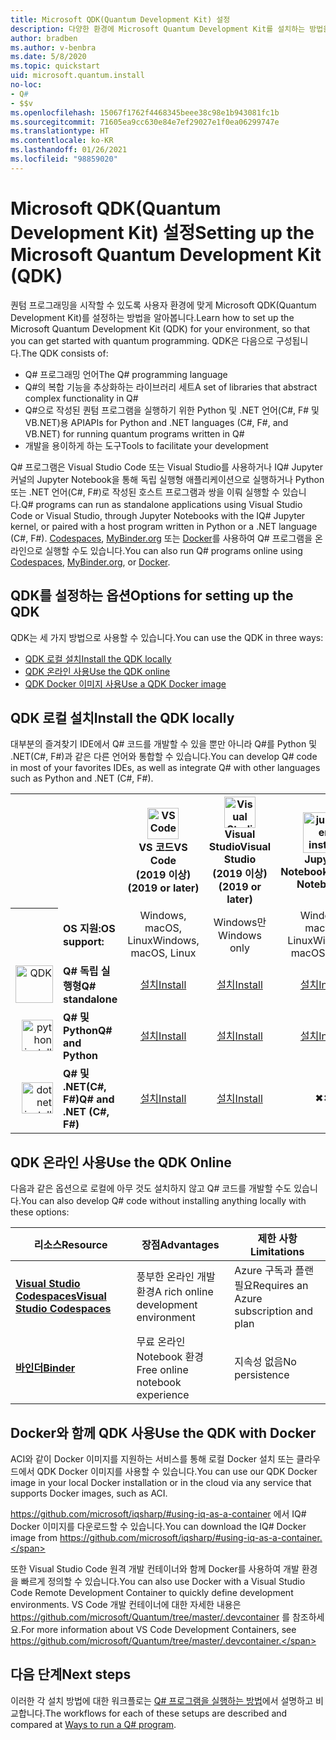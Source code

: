 ```yaml
---
title: Microsoft QDK(Quantum Development Kit) 설정
description: 다양한 환경에 Microsoft Quantum Development Kit를 설치하는 방법을 알아봅니다.
author: bradben
ms.author: v-benbra
ms.date: 5/8/2020
ms.topic: quickstart
uid: microsoft.quantum.install
no-loc:
- Q#
- $$v
ms.openlocfilehash: 15067f1762f4468345beee38c98e1b943081fc1b
ms.sourcegitcommit: 71605ea9cc630e84e7ef29027e1f0ea06299747e
ms.translationtype: HT
ms.contentlocale: ko-KR
ms.lasthandoff: 01/26/2021
ms.locfileid: "98859020"
---
```

# <a name="setting-up-the-microsoft-quantum-development-kit-qdk"></a><span data-ttu-id="c7af6-103">Microsoft QDK(Quantum Development Kit) 설정</span><span class="sxs-lookup"><span data-stu-id="c7af6-103">Setting up the Microsoft Quantum Development Kit (QDK)</span></span>

<span data-ttu-id="c7af6-104">퀀텀 프로그래밍을 시작할 수 있도록 사용자 환경에 맞게 Microsoft QDK(Quantum Development Kit)를 설정하는 방법을 알아봅니다.</span><span class="sxs-lookup"><span data-stu-id="c7af6-104">Learn how to set up the Microsoft Quantum Development Kit (QDK) for your environment, so that you can get started with quantum programming.</span></span> <span data-ttu-id="c7af6-105">QDK은 다음으로 구성됩니다.</span><span class="sxs-lookup"><span data-stu-id="c7af6-105">The QDK consists of:</span></span>

- <span data-ttu-id="c7af6-106">Q# 프로그래밍 언어</span><span class="sxs-lookup"><span data-stu-id="c7af6-106">The Q# programming language</span></span>
- <span data-ttu-id="c7af6-107">Q#의 복합 기능을 추상화하는 라이브러리 세트</span><span class="sxs-lookup"><span data-stu-id="c7af6-107">A set of libraries that abstract complex functionality in Q#</span></span>
- <span data-ttu-id="c7af6-108">Q#으로 작성된 퀀텀 프로그램을 실행하기 위한 Python 및 .NET 언어(C#, F# 및 VB.NET)용 API</span><span class="sxs-lookup"><span data-stu-id="c7af6-108">APIs for Python and .NET languages (C#, F#, and VB.NET) for running quantum programs written in Q#</span></span>
- <span data-ttu-id="c7af6-109">개발을 용이하게 하는 도구</span><span class="sxs-lookup"><span data-stu-id="c7af6-109">Tools to facilitate your development</span></span>

<span data-ttu-id="c7af6-110">Q# 프로그램은 Visual Studio Code 또는 Visual Studio를 사용하거나 IQ# Jupyter 커널의 Jupyter Notebook을 통해 독립 실행형 애플리케이션으로 실행하거나 Python 또는 .NET 언어(C#, F#)로 작성된 호스트 프로그램과 쌍을 이뤄 실행할 수 있습니다.</span><span class="sxs-lookup"><span data-stu-id="c7af6-110">Q# programs can run as standalone applications using Visual Studio Code or Visual Studio, through Jupyter Notebooks with the IQ# Jupyter kernel, or paired with a host program written in Python or a .NET language (C#, F#).</span></span> <span data-ttu-id="c7af6-111">[Codespaces](https://online.visualstudio.com/), [MyBinder.org](https://mybinder.org/) 또는 [Docker](#use-the-qdk-with-docker)를 사용하여 Q# 프로그램을 온라인으로 실행할 수도 있습니다.</span><span class="sxs-lookup"><span data-stu-id="c7af6-111">You can also run Q# programs online using [Codespaces](https://online.visualstudio.com/), [MyBinder.org](https://mybinder.org/), or [Docker](#use-the-qdk-with-docker).</span></span> 

## <a name="options-for-setting-up-the-qdk"></a><span data-ttu-id="c7af6-112">QDK를 설정하는 옵션</span><span class="sxs-lookup"><span data-stu-id="c7af6-112">Options for setting up the QDK</span></span>

<span data-ttu-id="c7af6-113">QDK는 세 가지 방법으로 사용할 수 있습니다.</span><span class="sxs-lookup"><span data-stu-id="c7af6-113">You can use the QDK in three ways:</span></span>

- [<span data-ttu-id="c7af6-114">QDK 로컬 설치</span><span class="sxs-lookup"><span data-stu-id="c7af6-114">Install the QDK locally</span></span>](#install-the-qdk-locally)
- [<span data-ttu-id="c7af6-115">QDK 온라인 사용</span><span class="sxs-lookup"><span data-stu-id="c7af6-115">Use the QDK online</span></span>](#use-the-qdk-online)
- [<span data-ttu-id="c7af6-116">QDK Docker 이미지 사용</span><span class="sxs-lookup"><span data-stu-id="c7af6-116">Use a QDK Docker image</span></span>](#use-the-qdk-with-docker)

## <a name="install-the-qdk-locally"></a><span data-ttu-id="c7af6-117">QDK 로컬 설치</span><span class="sxs-lookup"><span data-stu-id="c7af6-117">Install the QDK locally</span></span>

<span data-ttu-id="c7af6-118">대부분의 즐겨찾기 IDE에서 Q# 코드를 개발할 수 있을 뿐만 아니라 Q#를 Python 및 .NET(C#, F#)과 같은 다른 언어와 통합할 수 있습니다.</span><span class="sxs-lookup"><span data-stu-id="c7af6-118">You can develop Q# code in most of your favorites IDEs, as well as integrate Q# with other languages such as Python and .NET (C#, F#).</span></span>

<table>
    <tr>
        <th width=10%>&nbsp;</th>
        <th>&nbsp;</th>
        <th align="center" width=18%><img src="~/media/vs_code.png" alt="VS Code" width="50"/><br><span data-ttu-id="c7af6-119"><b>VS 코드</span><span class="sxs-lookup"><span data-stu-id="c7af6-119"><b>VS Code</span></span><br><span data-ttu-id="c7af6-120">(2019 이상)</b></span><span class="sxs-lookup"><span data-stu-id="c7af6-120">(2019 or later)</b></span></span></th>
        <th align="center" width=18%><img src="~/media/vs_studio.png" alt="Visual Studio" width="50"/><br><span data-ttu-id="c7af6-121"><b>Visual Studio</span><span class="sxs-lookup"><span data-stu-id="c7af6-121"><b>Visual Studio</span></span><br><span data-ttu-id="c7af6-122">(2019 이상)</b></span><span class="sxs-lookup"><span data-stu-id="c7af6-122">(2019 or later)</b></span></span></th>
        <th align="center" width=18%><img src="~/media/jupyter-wht.png" alt="jupyter install" width="65"/><br><span data-ttu-id="c7af6-123"><b>Jupyter Notebook</b></span><span class="sxs-lookup"><span data-stu-id="c7af6-123"><b>Jupyter Notebooks</b></span></span></th>
        <th align="center" width=18%><img src="~/media/blank.png" alt="blank spacer" width="65"/><br><span data-ttu-id="c7af6-124"><b>명령줄</b></span><span class="sxs-lookup"><span data-stu-id="c7af6-124"><b>Command line</b></span></span></th>
    </tr>
    <tr>
        <th>&nbsp;</th>
        <td align="left"><span data-ttu-id="c7af6-125"><b>OS 지원:</b></span><span class="sxs-lookup"><span data-stu-id="c7af6-125"><b>OS support:</b></span></span></td>
        <td align="center"><span data-ttu-id="c7af6-126">Windows, macOS, Linux</span><span class="sxs-lookup"><span data-stu-id="c7af6-126">Windows, macOS, Linux</span></span></td>
        <td align="center"><span data-ttu-id="c7af6-127">Windows만</span><span class="sxs-lookup"><span data-stu-id="c7af6-127">Windows only</span></span></td>
        <td align="center"><span data-ttu-id="c7af6-128">Windows, macOS, Linux</span><span class="sxs-lookup"><span data-stu-id="c7af6-128">Windows, macOS, Linux</span></span></td>
        <td align="center"><span data-ttu-id="c7af6-129">Windows, macOS, Linux</span><span class="sxs-lookup"><span data-stu-id="c7af6-129">Windows, macOS, Linux</span></span></td>
    </tr>
    <tr>
        <td align="right"><img src="~/media/quantum-wht.png" alt="QDK" width="60"/></td>
        <td align="left"><span data-ttu-id="c7af6-130"><b>Q# 독립 실행형</b></span><span class="sxs-lookup"><span data-stu-id="c7af6-130"><b>Q# standalone</b></span></span></td>
        <td align="center"><span data-ttu-id="c7af6-131"><a href="xref:microsoft.quantum.install.standalone">설치</a></span><span class="sxs-lookup"><span data-stu-id="c7af6-131"><a href="xref:microsoft.quantum.install.standalone">Install</a></span></span></td>
        <td align="center"><span data-ttu-id="c7af6-132"><a href="xref:microsoft.quantum.install.standalone">설치</a></span><span class="sxs-lookup"><span data-stu-id="c7af6-132"><a href="xref:microsoft.quantum.install.standalone">Install</a></span></span></td>
        <td align="center"><span data-ttu-id="c7af6-133"><a href="xref:microsoft.quantum.install.jupyter">설치</a></span><span class="sxs-lookup"><span data-stu-id="c7af6-133"><a href="xref:microsoft.quantum.install.jupyter">Install</a></span></span></td>
        <td align="center"><span data-ttu-id="c7af6-134"><a href="xref:microsoft.quantum.install.standalone">설치</a></span><span class="sxs-lookup"><span data-stu-id="c7af6-134"><a href="xref:microsoft.quantum.install.standalone">Install</a></span></span></td>
    </tr>
    <tr>
        <td align="right"><img src="~/media/python.png" alt="python install" width="50"/></td>
        <td align="left"><span data-ttu-id="c7af6-135"><b>Q# 및 Python</b></span><span class="sxs-lookup"><span data-stu-id="c7af6-135"><b>Q# and Python</b></span></span></td>
        <td align="center"><span data-ttu-id="c7af6-136"><a href="xref:microsoft.quantum.install.python">설치</a></span><span class="sxs-lookup"><span data-stu-id="c7af6-136"><a href="xref:microsoft.quantum.install.python">Install</a></span></span></td>
        <td align="center"><span data-ttu-id="c7af6-137"><a href="xref:microsoft.quantum.install.python">설치</a></span><span class="sxs-lookup"><span data-stu-id="c7af6-137"><a href="xref:microsoft.quantum.install.python">Install</a></span></span></td>
        <td align="center"><span data-ttu-id="c7af6-138"><a href="xref:microsoft.quantum.install.python">설치</a></span><span class="sxs-lookup"><span data-stu-id="c7af6-138"><a href="xref:microsoft.quantum.install.python">Install</a></span></span></td>
        <td align="center"><span data-ttu-id="c7af6-139"><a href="xref:microsoft.quantum.install.python">설치</a></span><span class="sxs-lookup"><span data-stu-id="c7af6-139"><a href="xref:microsoft.quantum.install.python">Install</a></span></span></td>
    </tr>
    <tr>
        <td align="right"><img src="~/media/dot_net.png" alt="dotnet install" width="50"/></td>
        <td align="left"><span data-ttu-id="c7af6-140"><b>Q# 및 .NET(C#, F#)</b></span><span class="sxs-lookup"><span data-stu-id="c7af6-140"><b>Q# and .NET (C#, F#)</b></span></span></td> 
        <td align="center"><span data-ttu-id="c7af6-141"><a href="xref:microsoft.quantum.install.cs">설치</a></span><span class="sxs-lookup"><span data-stu-id="c7af6-141"><a href="xref:microsoft.quantum.install.cs">Install</a></span></span></td>
        <td align="center"><span data-ttu-id="c7af6-142"><a href="xref:microsoft.quantum.install.cs">설치</a></span><span class="sxs-lookup"><span data-stu-id="c7af6-142"><a href="xref:microsoft.quantum.install.cs">Install</a></span></span></td>
        <td align="center"><span data-ttu-id="c7af6-143">&#10006;</span><span class="sxs-lookup"><span data-stu-id="c7af6-143">&#10006;</span></span></td>
        <td align="center"><span data-ttu-id="c7af6-144"><a href="xref:microsoft.quantum.install.cs">설치</a></span><span class="sxs-lookup"><span data-stu-id="c7af6-144"><a href="xref:microsoft.quantum.install.cs">Install</a></span></span></td>
   </tr>
</table>

## <a name="use-the-qdk-online"></a><span data-ttu-id="c7af6-145">QDK 온라인 사용</span><span class="sxs-lookup"><span data-stu-id="c7af6-145">Use the QDK Online</span></span>

<span data-ttu-id="c7af6-146">다음과 같은 옵션으로 로컬에 아무 것도 설치하지 않고 Q# 코드를 개발할 수도 있습니다.</span><span class="sxs-lookup"><span data-stu-id="c7af6-146">You can also develop Q# code without installing anything locally with these options:</span></span>

|<span data-ttu-id="c7af6-147">리소스</span><span class="sxs-lookup"><span data-stu-id="c7af6-147">Resource</span></span>|<span data-ttu-id="c7af6-148">장점</span><span class="sxs-lookup"><span data-stu-id="c7af6-148">Advantages</span></span>|<span data-ttu-id="c7af6-149">제한 사항</span><span class="sxs-lookup"><span data-stu-id="c7af6-149">Limitations</span></span>|
|---|---|---|
|[<span data-ttu-id="c7af6-150">**Visual Studio Codespaces**</span><span class="sxs-lookup"><span data-stu-id="c7af6-150">**Visual Studio Codespaces**</span></span>](xref:microsoft.quantum.install.standalone)|<span data-ttu-id="c7af6-151">풍부한 온라인 개발 환경</span><span class="sxs-lookup"><span data-stu-id="c7af6-151">A rich online development environment</span></span>  |<span data-ttu-id="c7af6-152">Azure 구독과 플랜 필요</span><span class="sxs-lookup"><span data-stu-id="c7af6-152">Requires an Azure subscription and plan</span></span> |
|[<span data-ttu-id="c7af6-153">**바인더**</span><span class="sxs-lookup"><span data-stu-id="c7af6-153">**Binder**</span></span>](xref:microsoft.quantum.install.binder) | <span data-ttu-id="c7af6-154">무료 온라인 Notebook 환경</span><span class="sxs-lookup"><span data-stu-id="c7af6-154">Free online notebook experience</span></span> |<span data-ttu-id="c7af6-155">지속성 없음</span><span class="sxs-lookup"><span data-stu-id="c7af6-155">No persistence</span></span> |

## <a name="use-the-qdk-with-docker"></a><span data-ttu-id="c7af6-156">Docker와 함께 QDK 사용</span><span class="sxs-lookup"><span data-stu-id="c7af6-156">Use the QDK with Docker</span></span>

<span data-ttu-id="c7af6-157">ACI와 같이 Docker 이미지를 지원하는 서비스를 통해 로컬 Docker 설치 또는 클라우드에서 QDK Docker 이미지를 사용할 수 있습니다.</span><span class="sxs-lookup"><span data-stu-id="c7af6-157">You can use our QDK Docker image in your local Docker installation or in the cloud via any service that supports Docker images, such as ACI.</span></span>

<span data-ttu-id="c7af6-158"> https://github.com/microsoft/iqsharp/#using-iq-as-a-container 에서 IQ# Docker 이미지를 다운로드할 수 있습니다.</span><span class="sxs-lookup"><span data-stu-id="c7af6-158">You can download the IQ# Docker image from https://github.com/microsoft/iqsharp/#using-iq-as-a-container.</span></span> 

<span data-ttu-id="c7af6-159">또한 Visual Studio Code 원격 개발 컨테이너와 함께 Docker를 사용하여 개발 환경을 빠르게 정의할 수 있습니다.</span><span class="sxs-lookup"><span data-stu-id="c7af6-159">You can also use Docker with a Visual Studio Code Remote Development Container to quickly define development environments.</span></span> <span data-ttu-id="c7af6-160">VS Code 개발 컨테이너에 대한 자세한 내용은 https://github.com/microsoft/Quantum/tree/master/.devcontainer 를 참조하세요.</span><span class="sxs-lookup"><span data-stu-id="c7af6-160">For more information about VS Code Development Containers, see https://github.com/microsoft/Quantum/tree/master/.devcontainer.</span></span>

## <a name="next-steps"></a><span data-ttu-id="c7af6-161">다음 단계</span><span class="sxs-lookup"><span data-stu-id="c7af6-161">Next steps</span></span>

<span data-ttu-id="c7af6-162">이러한 각 설치 방법에 대한 워크플로는 [Q# 프로그램을 실행하는 방법](xref:microsoft.quantum.guide.host-programs)에서 설명하고 비교합니다.</span><span class="sxs-lookup"><span data-stu-id="c7af6-162">The workflows for each of these setups are described and compared at [Ways to run a Q# program](xref:microsoft.quantum.guide.host-programs).</span></span>
